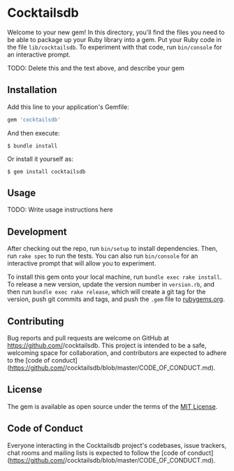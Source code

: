 # Cocktailsdb

Welcome to your new gem! In this directory, you'll find the files you need to be able to package up your Ruby library into a gem. Put your Ruby code in the file `lib/cocktailsdb`. To experiment with that code, run `bin/console` for an interactive prompt.

TODO: Delete this and the text above, and describe your gem

## Installation

Add this line to your application's Gemfile:

```ruby
gem 'cocktailsdb'
```

And then execute:

    $ bundle install

Or install it yourself as:

    $ gem install cocktailsdb

## Usage

TODO: Write usage instructions here

## Development

After checking out the repo, run `bin/setup` to install dependencies. Then, run `rake spec` to run the tests. You can also run `bin/console` for an interactive prompt that will allow you to experiment.

To install this gem onto your local machine, run `bundle exec rake install`. To release a new version, update the version number in `version.rb`, and then run `bundle exec rake release`, which will create a git tag for the version, push git commits and tags, and push the `.gem` file to [rubygems.org](https://rubygems.org).

## Contributing

Bug reports and pull requests are welcome on GitHub at https://github.com/<github username>/cocktailsdb. This project is intended to be a safe, welcoming space for collaboration, and contributors are expected to adhere to the [code of conduct](https://github.com/<github username>/cocktailsdb/blob/master/CODE_OF_CONDUCT.md).


## License

The gem is available as open source under the terms of the [MIT License](https://opensource.org/licenses/MIT).

## Code of Conduct

Everyone interacting in the Cocktailsdb project's codebases, issue trackers, chat rooms and mailing lists is expected to follow the [code of conduct](https://github.com/<github username>/cocktailsdb/blob/master/CODE_OF_CONDUCT.md).
